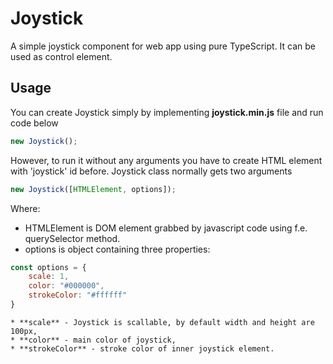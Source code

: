 # Joystick
A simple joystick component for web app using pure TypeScript. It can be used as control element.

## Usage
You can create Joystick simply by implementing **joystick.min.js** file and run code below
```javascript
new Joystick();
```
However, to run it without any arguments you have to create HTML element with 'joystick' id before.
Joystick class normally gets two arguments
```javascript
new Joystick([HTMLElement, options]);
```
Where:
* HTMLElement is DOM element grabbed by javascript code using f.e. querySelector method.
* options is object containing three properties:
```javascript
const options = {
    scale: 1,
    color: "#000000",
    strokeColor: "#ffffff"
}
```
    * **scale** - Joystick is scallable, by default width and height are 100px,
    * **color** - main color of joystick,
    * **strokeColor** - stroke color of inner joystick element.

